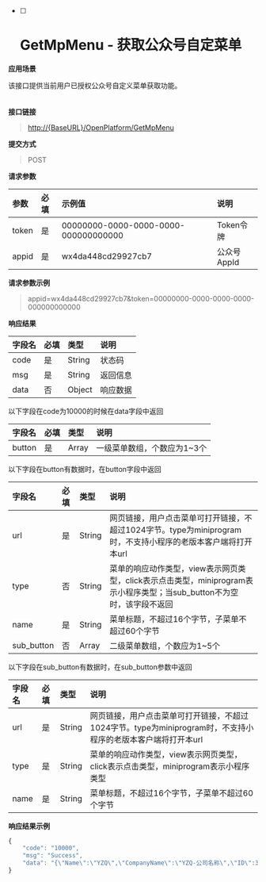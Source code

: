 * [ ] # GetMpMenu - 获取公众号自定菜单

**应用场景**

该接口提供当前用户已授权公众号自定义菜单获取功能。

###### 

**接口链接**

> [http://{BaseURL}/OpenPlatform/GetMpMenu](http://{BaseURL}/OpenPlatform/Login)

**提交方式**

> POST

**请求参数**

| 参数 | 必填 | 示例值 | 说明 |
| :--- | :--- | :--- | :--- |
| token | 是 | 00000000-0000-0000-0000-000000000000 | Token令牌 |
| appid | 是 | wx4da448cd29927cb7 | 公众号AppId |

**请求参数示例**

> appid=wx4da448cd29927cb7&token=00000000-0000-0000-0000-000000000000

**响应结果**

| 字段名 | 必填 | 类型 | 说明 |
| :--- | :--- | :--- | :--- |
| code | 是 | String | 状态码 |
| msg | 是 | String | 返回信息 |
| data | 否 | Object | 响应数据 |

以下字段在code为10000的时候在data字段中返回

| 字段名 | 必填 | 类型 | 说明 |
| :--- | :--- | :--- | :--- |
| button | 是 | Array | 一级菜单数组，个数应为1~3个 |

以下字段在button有数据时，在button字段中返回

| 字段名 | 必填 | 类型 | 说明 |
| :--- | :--- | :--- | :--- |
| url | 是 | String | 网页链接，用户点击菜单可打开链接，不超过1024字节。type为miniprogram时，不支持小程序的老版本客户端将打开本url |
| type | 否 | String | 菜单的响应动作类型，view表示网页类型，click表示点击类型，miniprogram表示小程序类型；当sub\_button不为空时，该字段不返回 |
| name | 是 | String | 菜单标题，不超过16个字节，子菜单不超过60个字节 |
| sub\_button | 否 | Array | 二级菜单数组，个数应为1~5个 |

以下字段在sub\_button有数据时，在sub\_button参数中返回

| 字段名 | 必填 | 类型 | 说明 |
| :--- | :--- | :--- | :--- |
| url | 是 | String | 网页链接，用户点击菜单可打开链接，不超过1024字节。type为miniprogram时，不支持小程序的老版本客户端将打开本url |
| type | 是 | String | 菜单的响应动作类型，view表示网页类型，click表示点击类型，miniprogram表示小程序类型 |
| name | 是 | String | 菜单标题，不超过16个字节，子菜单不超过60个字节 |

**响应结果示例**

```js
{
    "code": "10000",
    "msg": "Success",
    "data": "{\"Name\":\"YZQ\",\"CompanyName\":\"YZQ-公司名称\",\"ID\":3308444987384064,\"Phone\":\"17076616006\"}"
}
```



